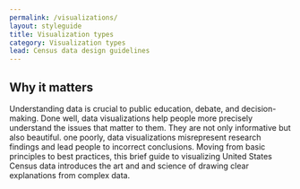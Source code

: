 ```yaml
---
permalink: /visualizations/
layout: styleguide
title: Visualization types
category: Visualization types
lead: Census data design guidelines
---
```


## Why it matters
Understanding data is crucial to public education, debate, and decision-making. Done well, data visualizations  help people more precisely understand  the issues that matter to them. They are not only informative but also beautiful.  one poorly, data visualizations misrepresent research findings and lead people to incorrect conclusions. Moving from basic principles to best practices, this brief guide to visualizing United States Census data introduces the art and and science of drawing clear explanations from  complex data.

